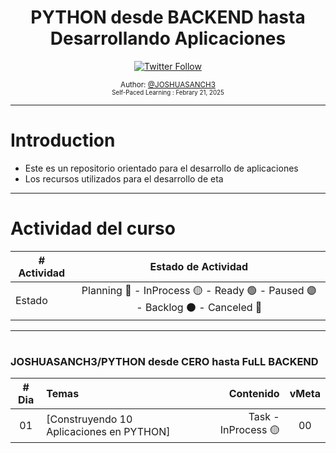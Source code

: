 <div align="center">
  <h1>PYTHON desde BACKEND hasta Desarrollando Aplicaciones</h1>
  <a class="header-badge" target="_blank" href="https://twitter.com/joshuasanch3">
  <img alt="Twitter Follow" src="https://img.shields.io/twitter/follow/JOSHUASANCH3?style=social">
  </a>

<sub>Author:
<a href="https://twitter.com/joshuasanch3" target="_blank">@JOSHUASANCH3</a><br>
<small> Self-Paced Learning : Febrary 21, 2025</small>
</sub>

</div>

---

# Introduction

- Este es un repositorio orientado para el desarrollo de aplicaciones
- Los recursos utilizados para el desarrollo de eta

---

# Actividad del curso

|# Actividad | Estado de Actividad                                                           |
|------------|:-----------------------------------------------------------------------------:|
| Estado     |Planning 🔵 - InProcess 🟡 - Ready 🟢 - Paused 🟣 - Backlog ⚫ - Canceled 🔴|

---

# <h3>JOSHUASANCH3/PYTHON desde CERO hasta FuLL BACKEND </h3>
|# Dia   | Temas                                                    | Contenido                                                |    vMeta    |
|:------:|:---------------------------------------------------------|---------------------------------------------------------:|:-----------:|
|   01   | [Construyendo 10 Aplicaciones en PYTHON]  | Task - InProcess 🟡  |   00   |